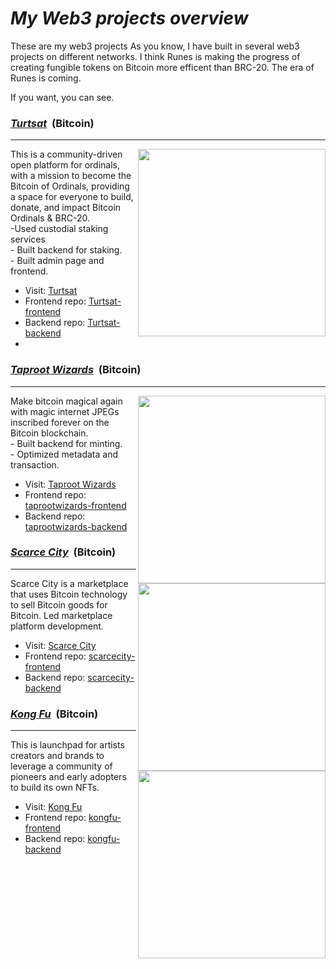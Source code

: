 # <i>My Web3 projects overview</i>

These are my web3 projects
As you know, I have built in several web3 projects on different networks.
I think Runes is making the progress of creating fungible tokens on Bitcoin more efficent than BRC-20. The era of Runes is coming.
<div>If you want, you can see.</div>

<h3><u><strong><i>Turtsat</i></strong></u> &nbsp;(Bitcoin)</h3>
<hr />

<img align="right" width="300px" src="https://github.com/CryptoDegen84/My-Web3-Projects-Overview/assets/34873894/1861005f-1e99-4ed7-a7fe-81c404e47d6d">
<div>This is a community-driven open platform for ordinals, with a mission to become the Bitcoin of Ordinals, providing a space for everyone to build, donate, and impact Bitcoin Ordinals & BRC-20.</div>
<div>-Used custodial staking services</div>
<div>- Built backend for staking.</div>
<div>- Built admin page and frontend.</div>

- Visit: <a href="https://turtsat.io">Turtsat</a>
- Frontend repo: <a href="https://github.com/Turtsat/Turtsat-frontend">Turtsat-frontend</a>
- Backend repo: <a href="https://github.com/Turtsat/Turtsat-backend">Turtsat-backend</a>
-

<h3><u><strong><i>Taproot Wizards</i></strong></u> &nbsp;(Bitcoin)</h3>
<hr />

<img align="right" width="300px" src="https://github.com/CryptoDegen84/My-Web3-Projects-Overview/assets/34873894/f9a0025b-8c77-41af-b32d-77772c301586">
<div>Make bitcoin magical again with magic internet JPEGs inscribed forever on the Bitcoin blockchain.</div>
<div>- Built backend for minting.</div>
<div>- Optimized metadata and transaction.</div>

- Visit: <a href="https://taprootwizards.com/">Taproot Wizards</a>
- Frontend repo: <a href="https://github.com/cryptodegen84/taprootwizards-frontend">taprootwizards-frontend</a>
- Backend repo: <a href="https://github.com/cryptodegen84/taprootwizards-backend">taprootwizards-backend</a>


<h3><u><strong><i>Scarce City</i></strong></u> &nbsp;(Bitcoin)</h3>
<hr/>

<img align="right" width="300px" src="https://github.com/CryptoDegen84/My-Web3-Projects-Overview/assets/34873894/26adeb33-e2af-44b4-b8ce-e1889f30e0b1">

<div>Scarce City is a marketplace that uses Bitcoin technology to sell Bitcoin goods for Bitcoin. Led marketplace platform development.</div>

- Visit: <a href="https://scarce.city/">Scarce City</a>
- Frontend repo: <a href="https://github.com/cryptodegen84/scarcecity-frontend">scarcecity-frontend</a>
- Backend repo: <a href="https://github.com/cryptodegen84/scarcecityt-backend">scarcecity-backend</a>

<h3><u><strong><i>Kong Fu</i></strong></u> &nbsp;(Bitcoin)</h3>
<hr />

<img align="right" width="300px" src="https://github.com/CryptoDegen84/My-Web3-Projects-Overview/assets/34873894/506cc8c0-f54f-4a06-bf92-24cefa0ac289">

This is launchpad for artists creators and brands to leverage a community of pioneers and early adopters to build its own NFTs.

- Visit: <a href="https://kongfu.megapont.com/">Kong Fu</a>
- Frontend repo: <a href="https://github.com/cryptodegen84/kongfu-frontend">kongfu-frontend</a>
- Backend repo: <a href="https://github.com/cryptodegen84/kongfu-backend">kongfu-backend</a>


